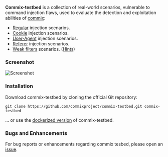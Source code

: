 **Commix-testbed** is a collection of real-world scenarios, vulnerable to command injection flaws, used to evaluate the detection and exploitation abilities of [commix](https://github.com/commixproject/commix):
* [Regular](https://github.com/commixproject/commix-testbed/tree/master/scenarios/regular) injection scenarios.
* [Cookie](https://github.com/commixproject/commix-testbed/tree/master/scenarios/cookie) injection scenarios.
* [User-Agent](https://github.com/commixproject/commix-testbed/tree/master/scenarios/user-agent) injection scenarios.
* [Referer](https://github.com/commixproject/commix-testbed/tree/master/scenarios/referer) injection scenarios.
* [Weak filters](https://github.com/commixproject/commix-testbed/tree/master/scenarios/filters) scenarios. ([Hints](https://github.com/commixproject/commix/wiki/Filters-Bypasses))


### Screenshot
![Screenshot](https://i.imgur.com/FliP74b.png)


### Installation
Download commix-testbed by cloning the official Git repository:

    git clone https://github.com/commixproject/commix-testbed.git commix-testbed

... or use the [dockerized version](https://hub.docker.com/r/commixproject/commix-testbed) of commix-testbed.


### Bugs and Enhancements
For bug reports or enhancements regarding commix tesbed, please open an [issue](https://github.com/commixproject/commix-testbed/issues).
